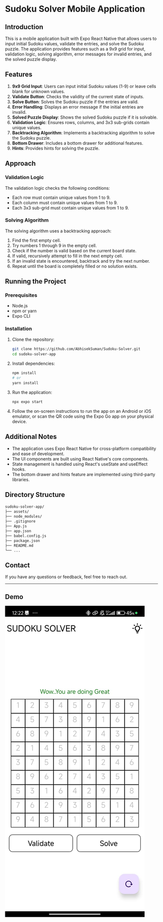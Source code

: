 # Sudoku Solver Mobile Application

## Introduction

This is a mobile application built with Expo React Native that allows users to input initial Sudoku values, validate the entries, and solve the Sudoku puzzle. The application provides features such as a 9x9 grid for input, validation logic, solving algorithm, error messages for invalid entries, and the solved puzzle display.

## Features

1. **9x9 Grid Input**: Users can input initial Sudoku values (1-9) or leave cells blank for unknown values.
2. **Validate Button**: Checks the validity of the current state of inputs.
3. **Solve Button**: Solves the Sudoku puzzle if the entries are valid.
4. **Error Handling**: Displays an error message if the initial entries are invalid.
5. **Solved Puzzle Display**: Shows the solved Sudoku puzzle if it is solvable.
6. **Validation Logic**: Ensures rows, columns, and 3x3 sub-grids contain unique values.
7. **Backtracking Algorithm**: Implements a backtracking algorithm to solve the Sudoku puzzle.
8. **Bottom Drawer**: Includes a bottom drawer for additional features.
9. **Hints**: Provides hints for solving the puzzle.

## Approach

### Validation Logic

The validation logic checks the following conditions:
- Each row must contain unique values from 1 to 9.
- Each column must contain unique values from 1 to 9.
- Each 3x3 sub-grid must contain unique values from 1 to 9.

### Solving Algorithm

The solving algorithm uses a backtracking approach:
1. Find the first empty cell.
2. Try numbers 1 through 9 in the empty cell.
3. Check if the number is valid based on the current board state.
4. If valid, recursively attempt to fill in the next empty cell.
5. If an invalid state is encountered, backtrack and try the next number.
6. Repeat until the board is completely filled or no solution exists.

## Running the Project

### Prerequisites

- Node.js
- npm or yarn
- Expo CLI

### Installation

1. Clone the repository:
   ```sh
   git clone https://github.com/AbhisekSuman/Sudoku-Solver.git
   cd sudoku-solver-app
   ```

2. Install dependencies:
   ```sh
   npm install
   # or
   yarn install
   ```

3. Run the application:
   ```sh
   npx expo start
   ```

4. Follow the on-screen instructions to run the app on an Android or iOS emulator, or scan the QR code using the Expo Go app on your physical device.

## Additional Notes

- The application uses Expo React Native for cross-platform compatibility and ease of development.
- The UI components are built using React Native's core components.
- State management is handled using React's useState and useEffect hooks.
- The bottom drawer and hints feature are implemented using third-party libraries.

## Directory Structure

```
sudoku-solver-app/
├── assets/
├── node_modules/
├── .gitignore
├── App.js
├── app.json
├── babel.config.js
├── package.json
├── README.md
└── ...
```

## Contact

If you have any questions or feedback, feel free to reach out.

---
## Demo

![image](https://github.com/AbhisekSuman/Sudoku-Solver/blob/master/Demo.jpg)

